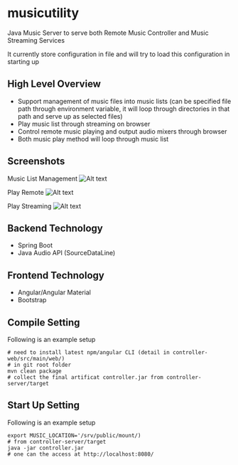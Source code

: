 # musicutility
Java Music Server to serve both Remote Music Controller and Music Streaming Services

It currently store configuration in file and will try to load this configuration in starting up

High Level Overview
------
- Support management of music files into music lists (can be specified file path through environment variable, it will loop through directories in that path and serve up as selected files) 
- Play music list through streaming on browser
- Control remote music playing and output audio mixers through browser
- Both music play method will loop through music list 

Screenshots
------
Music List Management
![Alt text](/../master/screenshots/music_list_management.png?raw=true "Music List Management")

Play Remote
![Alt text](/../master/screenshots/play_remote.png?raw=true "Play Remote")


Play Streaming
![Alt text](/../master/screenshots/play_streaming.png?raw=true "Play Streaming")



Backend Technology
------
- Spring Boot
- Java Audio API (SourceDataLine)

Frontend Technology
------
- Angular/Angular Material
- Bootstrap

Compile Setting
------
Following is an example setup
```
# need to install latest npm/angular CLI (detail in controller-web/src/main/web/)
# in git root folder
mvn clean package
# collect the final artificat controller.jar from controller-server/target
```

Start Up Setting
------
Following is an example setup
```
export MUSIC_LOCATION='/srv/public/mount/)
# from controller-server/target
java -jar controller.jar
# one can the access at http://localhost:8080/
```

